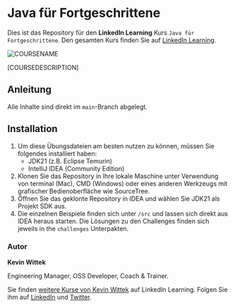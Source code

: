 # Java für Fortgeschrittene

Dies ist das Repository für den **LinkedIn Learning** Kurs `Java für Fortgeschrittene`. Den gesamten Kurs finden Sie auf [LinkedIn Learning][lil-course-url].

![COURSENAME][lil-thumbnail-url]

[COURSEDESCRIPTION]

## Anleitung

Alle Inhalte sind direkt im `main`-Branch abgelegt.

## Installation

1. Um diese Übungsdateien am besten nutzen zu können, müssen Sie folgendes installiert haben:
   - JDK21 (z.B. Eclipse Temurin)
   - IntelliJ IDEA (Community Edition)
2. Klonen Sie das Repository in Ihre lokale Maschine unter Verwendung von terminal (Mac), CMD (Windows) oder eines anderen Werkzeugs mit grafischer Bedienoberfläche wie SourceTree.
3. Öffnen Sie das geklonte Repository in IDEA und wählen Sie JDK21 als Projekt SDK aus.
4. Die einzelnen Beispiele finden sich unter `/src` und lassen sich direkt aus IDEA heraus starten. Die Lösungen zu den Challenges finden sich jeweils in the `challenges` Unterpakten.

### Autor

**Kevin Wittek**

Engineering Manager, OSS Developer, Coach & Trainer.

Sie finden [weitere Kurse von Kevin Wittek](https://www.linkedin.com/learning/instructors/kevin-wittek) auf LinkedIn Learning. Folgen Sie ihm auf [LinkedIn](https://www.linkedin.com/in/kevin-wittek?trk=lil_instructor) und [Twitter](https://twitter.com/kiview).

[0]: # (Replace these placeholder URLs with actual course URLs)
[lil-course-url]: https://www.linkedin.com
[lil-thumbnail-url]: https:

[1]: # (End of DE-Instruction ###############################################################################################)